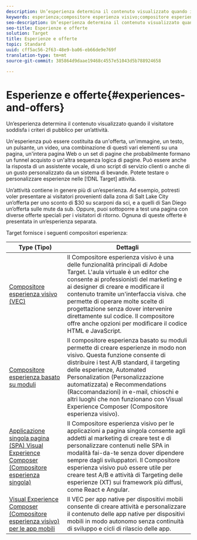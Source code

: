 ```yaml
---
description: Un’esperienza determina il contenuto visualizzato quando il visitatore soddisfa i criteri di pubblico per un’attività.
keywords: esperienza;compositore esperienza visivo;compositore esperienza avanzato;compositore esperienza basato su moduli;compositore moduli;compositore visivo;compositore esperienza;contenuti misti;iframe;iframe busting;iframe bust;x-frame-options;origini incrociate;problemi di origini incrociate;flusso di lavoro di autenticazione;blacklist di ip;ip consentiti
seo-description: Un’esperienza determina il contenuto visualizzato quando il visitatore soddisfa i criteri di pubblico per un’attività.
seo-title: Esperienze e offerte
solution: Target
title: Esperienze e offerte
topic: Standard
uuid: cff5ac56-2f63-48e9-ba06-eb66de9e769f
translation-type: tm+mt
source-git-commit: 385864d9daae19468c4557e51043d5b788924658

---
```



# Esperienze e offerte{#experiences-and-offers}

Un’esperienza determina il contenuto visualizzato quando il visitatore soddisfa i criteri di pubblico per un’attività.

Un&#39;esperienza può essere costituita da un&#39;offerta, un&#39;immagine, un testo, un pulsante, un video, una combinazione di questi vari elementi su una pagina, un&#39;intera pagina Web o un set di pagine che probabilmente formano un funnel acquisto o un&#39;altra sequenza logica di pagine. Può essere anche la risposta di un assistente vocale, di uno script di servizio clienti o anche di un gusto personalizzato da un sistema di bevande. Potete testare o personalizzare esperienze nelle [!DNL Target] attività.

Un’attività contiene in genere più di un’esperienza. Ad esempio, potresti voler presentare ai visitatori provenienti dalla zona di Salt Lake City un’offerta per uno sconto di $30 su scarponi da sci, e a quelli di San Diego un’offerta sulle mute da sub. Oppure, puoi sottoporre a test una pagina con diverse offerte speciali per i visitatori di ritorno. Ognuna di queste offerte è presentata in un’esperienza separata.

Target fornisce i seguenti compositori esperienza:

| Type (Tipo) | Dettagli |
| --- | --- |
| [Compositore esperienza visivo (VEC)](../c-experiences/c-visual-experience-composer/visual-experience-composer.md#concept_CF63320EB8924B2F9BDA3C72256DCE50) | Il Compositore esperienza visivo è una delle funzionalità principali di Adobe Target. L&#39;aula virtuale è un editor che consente ai professionisti del marketing e ai designer di creare e modificare il contenuto tramite un&#39;interfaccia visiva. che permette di operare molte scelte di progettazione senza dover intervenire direttamente sul codice. Il compositore offre anche opzioni per modificare il codice HTML e JavaScript. |
| [Compositore esperienza basato su moduli](../c-experiences/form-experience-composer.md#task_FAC842A6535045B68B4C1AD3E657E56E) | Il compositore esperienza basato su moduli permette di creare esperienze in modo non visivo. Questa funzione consente di distribuire i test A/B standard, il targeting delle esperienze, Automated Personalization (Personalizzazione automatizzata) e Recommendations (Raccomandazioni) in e-mail, chioschi e altri luoghi che non funzionano con Visual Experience Composer (Compositore esperienza visivo). |
| [Applicazione singola pagina (SPA) Visual Experience Composer (Compositore esperienza singola)](/help/c-experiences/spa-visual-experience-composer.md) | Il Compositore esperienza visivo per le applicazioni a pagina singola consente agli addetti al marketing di creare test e di personalizzare contenuti nelle SPA in modalità fai-da-te senza dover dipendere sempre dagli sviluppatori. Il Compositore esperienza visivo può essere utile per creare test A/B e attività di Targeting delle esperienze (XT) sui framework più diffusi, come React e Angular. |
| [Visual Experience Composer (Compositore esperienza visivo) per le app mobili](/help/c-target-mobile-app/c-mobile-visual-experience-composer/mobile-visual-experience-composer.md) | Il VEC per app native per dispositivi mobili consente di creare attività e personalizzare il contenuto delle app native per dispositivi mobili in modo autonomo senza continuità di sviluppo e cicli di rilascio delle app. |


